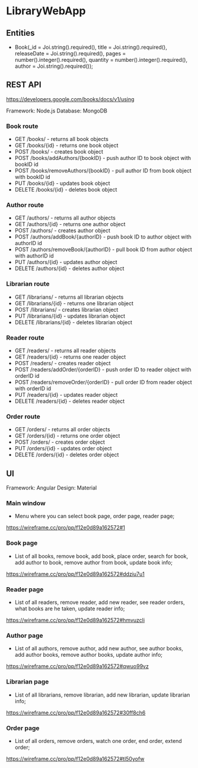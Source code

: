 # LibraryWebApp


## Entities

- Book(_id = Joi.string().required(), title = Joi.string().required(), releaseDate = Joi.string().required(), pages = number().integer().required(), quantity = number().integer().required(), author = Joi.string().required());


## REST API

https://developers.google.com/books/docs/v1/using

Framework: Node.js Database: MongoDB

### Book route

- GET /books/ - returns all book objects
- GET /books/{id} - returns one book object
- POST /books/ - creates book object
- POST /books/addAuthors/{bookID} - push author ID to book object with bookID id
- POST /books/removeAuthors/{bookID} - pull author ID from book object with bookID id
- PUT /books/{id} - updates book object
- DELETE /books/{id} - deletes book object

### Author route

- GET /authors/ - returns all author objects
- GET /authors/{id} - returns one author object
- POST /authors/ - creates author object
- POST /authors/addBook/{authorID} - push book ID to author object with authorID id
- POST /authors/removeBook/{authorID} - pull book ID from author object with authorID id
- PUT /authors/{id} - updates author object
- DELETE /authors/{id} - deletes author object

### Librarian route

- GET /librarians/ - returns all librarian objects
- GET /librarians/{id} - returns one librarian object
- POST /librarians/ - creates librarian object
- PUT /librarians/{id} - updates librarian object
- DELETE /librarians/{id} - deletes librarian object

### Reader route

- GET /readers/ - returns all reader objects
- GET /readers/{id} - returns one reader object
- POST /readers/ - creates reader object
- POST /readers/addOrder/{orderID} - push order ID to reader object with orderID id
- POST /readers/removeOrder/{orderID} - pull order ID from reader object with orderID id
- PUT /readers/{id} - updates reader object
- DELETE /readers/{id} - deletes reader object

### Order route

- GET /orders/ - returns all order objects
- GET /orders/{id} - returns one order object
- POST /orders/ - creates order object
- PUT /orders/{id} - updates order object
- DELETE /orders/{id} - deletes order object


## UI


Framework: Angular Design: Material

### Main window

- Menu where you can select book page, order page, reader page;

https://wireframe.cc/pro/pp/f12e0d89a162572#1

### Book page

- List of all books, remove book, add book, place order, search for book, add author to book, remove author from book, update book info;

https://wireframe.cc/pro/pp/f12e0d89a162572#ddziu7u1

### Reader page

- List of all readers, remove reader, add new reader, see reader orders, what books are he taken, update reader info;

https://wireframe.cc/pro/pp/f12e0d89a162572#hmvuzcli

### Author page

- List of all authors, remove author, add new author, see author books, add author books, remove author books, update author info;

https://wireframe.cc/pro/pp/f12e0d89a162572#qwuo99vz

### Librarian page

- List of all librarians, remove librarian, add new librarian, update librarian info;

https://wireframe.cc/pro/pp/f12e0d89a162572#30ff8ch6

### Order page

- List of all orders, remove orders, watch one order, end order, extend order;

https://wireframe.cc/pro/pp/f12e0d89a162572#tl50yofw
